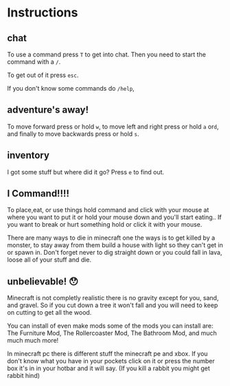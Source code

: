 # Instructions

## chat

To use a command press `T` to get into chat. Then you need to start the command with a `/`. 

To get out of it press `esc`.

If you don't know some commands do `/help`,

## adventure's away!
To move forward press or hold `w`, to move left and right press or hold `a` or`d`, and finally to move backwards press or hold `s`.

## inventory
I got some stuff but where did it go? Press `e` to find out.

## I Command!!!!
To place,eat, or use things hold command and click with your mouse at where you want to put it or hold your mouse down and you'll start eating.. If you want to break or hurt something hold or click it with your mouse.

There are many ways to die in minecraft one the ways is to get killed by a monster, to stay away from them build a house with light so they can't get in or spawn in. Don't forget never to dig straight down or you could fall in lava, loose all of your stuff and die.

## unbelievable! :hushed:
Minecraft is not completly realistic there is no gravity except for you, sand, and gravel. So if you cut down a tree it won't fall and you will need to keep on cutting to get all the wood.

You can install of even make mods some of the mods you can install are: The Furniture Mod, The Rollercoaster Mod, The Bathroom Mod, and much much much more!

In minecraft pc there is different stuff the minecraft pe and xbox. If you don't know what you have in your pockets click on it or press the number box it's in in your hotbar and it will say. (If you kill a rabbit you might get rabbit hind)


